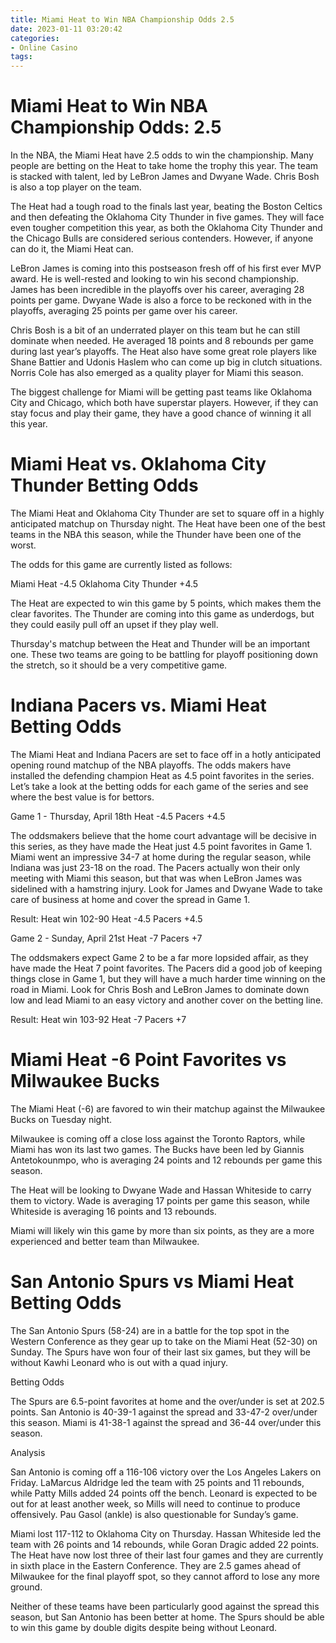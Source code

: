 ```yaml
---
title: Miami Heat to Win NBA Championship Odds 2.5
date: 2023-01-11 03:20:42
categories:
- Online Casino
tags:
---
```



#  Miami Heat to Win NBA Championship Odds: 2.5

In the NBA, the Miami Heat have 2.5 odds to win the championship. Many people are betting on the Heat to take home the trophy this year. The team is stacked with talent, led by LeBron James and Dwyane Wade. Chris Bosh is also a top player on the team.

The Heat had a tough road to the finals last year, beating the Boston Celtics and then defeating the Oklahoma City Thunder in five games. They will face even tougher competition this year, as both the Oklahoma City Thunder and the Chicago Bulls are considered serious contenders. However, if anyone can do it, the Miami Heat can.

LeBron James is coming into this postseason fresh off of his first ever MVP award. He is well-rested and looking to win his second championship. James has been incredible in the playoffs over his career, averaging 28 points per game. Dwyane Wade is also a force to be reckoned with in the playoffs, averaging 25 points per game over his career.

Chris Bosh is a bit of an underrated player on this team but he can still dominate when needed. He averaged 18 points and 8 rebounds per game during last year’s playoffs. The Heat also have some great role players like Shane Battier and Udonis Haslem who can come up big in clutch situations. Norris Cole has also emerged as a quality player for Miami this season.

The biggest challenge for Miami will be getting past teams like Oklahoma City and Chicago, which both have superstar players. However, if they can stay focus and play their game, they have a good chance of winning it all this year.

#  Miami Heat vs. Oklahoma City Thunder Betting Odds

The Miami Heat and Oklahoma City Thunder are set to square off in a highly anticipated matchup on Thursday night. The Heat have been one of the best teams in the NBA this season, while the Thunder have been one of the worst.

The odds for this game are currently listed as follows:

Miami Heat -4.5
Oklahoma City Thunder +4.5

The Heat are expected to win this game by 5 points, which makes them the clear favorites. The Thunder are coming into this game as underdogs, but they could easily pull off an upset if they play well.

Thursday's matchup between the Heat and Thunder will be an important one. These two teams are going to be battling for playoff positioning down the stretch, so it should be a very competitive game.

#  Indiana Pacers vs. Miami Heat Betting Odds 

The Miami Heat and Indiana Pacers are set to face off in a hotly anticipated opening round matchup of the NBA playoffs. The odds makers have installed the defending champion Heat as 4.5 point favorites in the series. Let’s take a look at the betting odds for each game of the series and see where the best value is for bettors.

Game 1 - Thursday, April 18th
Heat -4.5 
Pacers +4.5 

The oddsmakers believe that the home court advantage will be decisive in this series, as they have made the Heat just 4.5 point favorites in Game 1. Miami went an impressive 34-7 at home during the regular season, while Indiana was just 23-18 on the road. The Pacers actually won their only meeting with Miami this season, but that was when LeBron James was sidelined with a hamstring injury. Look for James and Dwyane Wade to take care of business at home and cover the spread in Game 1.

Result: Heat win 102-90
Heat -4.5 
Pacers +4.5

Game 2 - Sunday, April 21st 
Heat -7 
Pacers +7 

The oddsmakers expect Game 2 to be a far more lopsided affair, as they have made the Heat 7 point favorites. The Pacers did a good job of keeping things close in Game 1, but they will have a much harder time winning on the road in Miami. Look for Chris Bosh and LeBron James to dominate down low and lead Miami to an easy victory and another cover on the betting line.

Result: Heat win 103-92 
Heat -7 
Pacers +7

#  Miami Heat -6 Point Favorites vs Milwaukee Bucks  

The Miami Heat (-6) are favored to win their matchup against the Milwaukee Bucks on Tuesday night. 

Milwaukee is coming off a close loss against the Toronto Raptors, while Miami has won its last two games. The Bucks have been led by Giannis Antetokounmpo, who is averaging 24 points and 12 rebounds per game this season. 

The Heat will be looking to Dwyane Wade and Hassan Whiteside to carry them to victory. Wade is averaging 17 points per game this season, while Whiteside is averaging 16 points and 13 rebounds. 

Miami will likely win this game by more than six points, as they are a more experienced and better team than Milwaukee.

#  San Antonio Spurs vs Miami Heat Betting Odds

The San Antonio Spurs (58-24) are in a battle for the top spot in the Western Conference as they gear up to take on the Miami Heat (52-30) on Sunday. The Spurs have won four of their last six games, but they will be without Kawhi Leonard who is out with a quad injury.

Betting Odds

The Spurs are 6.5-point favorites at home and the over/under is set at 202.5 points. San Antonio is 40-39-1 against the spread and 33-47-2 over/under this season. Miami is 41-38-1 against the spread and 36-44 over/under this season.

Analysis

San Antonio is coming off a 116-106 victory over the Los Angeles Lakers on Friday. LaMarcus Aldridge led the team with 25 points and 11 rebounds, while Patty Mills added 24 points off the bench. Leonard is expected to be out for at least another week, so Mills will need to continue to produce offensively. Pau Gasol (ankle) is also questionable for Sunday’s game.

Miami lost 117-112 to Oklahoma City on Thursday. Hassan Whiteside led the team with 26 points and 14 rebounds, while Goran Dragic added 22 points. The Heat have now lost three of their last four games and they are currently in sixth place in the Eastern Conference. They are 2.5 games ahead of Milwaukee for the final playoff spot, so they cannot afford to lose any more ground.

Neither of these teams have been particularly good against the spread this season, but San Antonio has been better at home. The Spurs should be able to win this game by double digits despite being without Leonard.
